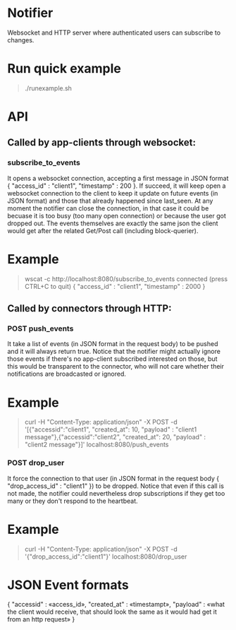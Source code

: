 # Notifier

Websocket and HTTP server where authenticated users can subscribe to changes.

# Run quick example

> ./runexample.sh

# API

## Called by app-clients through websocket:

### subscribe_to_events

It opens a websocket connection, accepting a first message in JSON format { "access\_id" : "client1", "timestamp" : 200 }. If succeed, it will keep  open a websocket connection to the client to keep it update on future events (in JSON format) and those that already happened since last_seen. At any moment the notifier can close the connection, in that case it could be becuase it is too busy (too many open connection) or because the user got dropped out. The events themselves are exactly the same json the client would get after the related Get/Post call (including block-querier).

# Example

> wscat -c http://localhost:8080/subscribe_to_events
> connected (press CTRL+C to quit)
> { "access_id" : "client1", "timestamp" : 2000 }
> 

## Called by connectors through HTTP:

### POST push_events

It take a list of events (in JSON format in the request body) to be pushed and it will always return true. Notice that the notifier might actually ignore those events if there's no app-client subscribed interested on those, but this would be transparent to the connector, who will not care whether their notifications are broadcasted or ignored.

# Example

> curl -H "Content-Type: application/json" -X POST -d '[{"accessid":"client1", "created_at": 10, "payload" : "client1 message"},{"accessid":"client2", "created_at": 20, "payload" : "client2 message"}]' localhost:8080/push_events


###  POST drop_user

It force the connection to that user (in JSON format in the request body { "drop\_access\_id" : "client1" }) to be dropped. Notice that even if this call is not made, the notifier could nevertheless drop subscriptions if they get too many or they don't respond to the heartbeat.

# Example

> curl -H "Content-Type: application/json" -X POST -d '{"drop_access_id":"client1"}' localhost:8080/drop_user

# JSON Event formats

{ "accessid" : «access_id», 
  "created\_at" : «timestampt», 
  "payload" : «what the client would receive, that should look the same as it would had get it from an http request»
}

